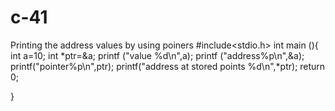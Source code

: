# c-41
Printing the address values by using poiners
#include<stdio.h>
int main (){
  int a=10;
  int *ptr=&a;
printf ("value %d\n",a);
printf ("address%p\n",&a);
printf("pointer%p\n",ptr);
printf("address at stored points %d\n",*ptr);
return 0;

}
